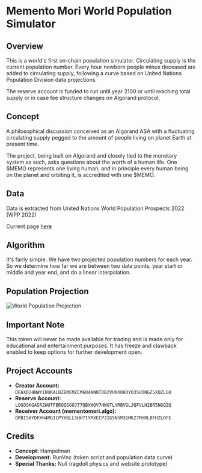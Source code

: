 # Memento Mori World Population Simulator

## Overview
This is a world's first on-chain population simulator. Circulating supply is the current population number. Every hour newborn people minus deceased are added to circulating supply, following a curve based on United Nations Population Division data projections.

The reserve account is funded to run until year 2100 or until reaching total supply or in case fee structure changes on Algorand protocol.

## Concept
A philosophical discussion conceived as an Algorand ASA with a fluctuating circulating supply pegged to the amount of people living on planet Earth at present time.

The project, being built on Algorand and closely tied to the monetary system as such, asks questions about the worth of a human life. One $MEMO represents one living human, and in principle every human being on the planet and orbiting it, is accredited with one $MEMO.

## Data
Data is extracted from United Nations World Population Prospects 2022 (WPP 2022)

Current page [here](https://population.un.org/wpp/)

## Algorithm

It's fairly simple. We have two projected population numbers for each year. So we determine how far we are between two data points, year start or middle and year end, and do a linear interpolation.

## Population Projection
![World Population Projection](/docs/charts/population-chart.svg)

## Important Note
This token will never be made available for trading and is made only for educational and entertainment purposes. It has freeze and clawback enabled to keep options for further development open.

## Project Accounts
- **Creator Account:** `DEAXD24NWYIBUKALDZEMEMZCM6D4ANNTDB2VUKXOH3YO3SUONGZSXQZLGU`
- **Reserve Account:** `LOGOSKGASR2WUTFBRQQSGOJT7QBXWQV7HWGTLYRBVGLJQFVLH2BR5NGQZQ`
- **Receiver Account (mementomori.algo):** `ORBISXYDPXH4MGICPYHQLLSHH7IYMXECPJIG5N5M3GMKZ7MHRLBFHZLOFE`

## Credits
- **Concept:** Hampelman
- **Development:** RunVnc (token script and population data curve)
- **Special Thanks:** Null (ragdoll physics and website prototype)
